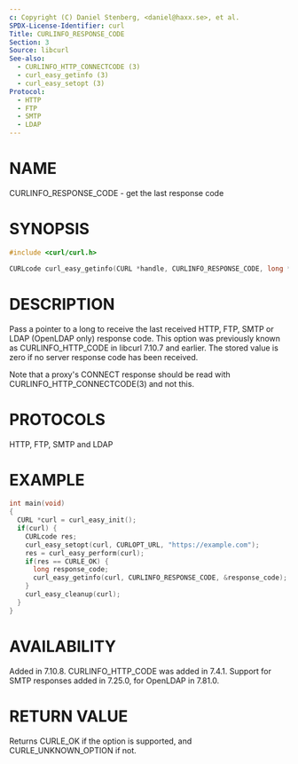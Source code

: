 ```yaml
---
c: Copyright (C) Daniel Stenberg, <daniel@haxx.se>, et al.
SPDX-License-Identifier: curl
Title: CURLINFO_RESPONSE_CODE
Section: 3
Source: libcurl
See-also:
  - CURLINFO_HTTP_CONNECTCODE (3)
  - curl_easy_getinfo (3)
  - curl_easy_setopt (3)
Protocol:
  - HTTP
  - FTP
  - SMTP
  - LDAP
---
```


# NAME

CURLINFO_RESPONSE_CODE - get the last response code

# SYNOPSIS

~~~c
#include <curl/curl.h>

CURLcode curl_easy_getinfo(CURL *handle, CURLINFO_RESPONSE_CODE, long *codep);
~~~

# DESCRIPTION

Pass a pointer to a long to receive the last received HTTP, FTP, SMTP or LDAP
(OpenLDAP only) response code. This option was previously known as
CURLINFO_HTTP_CODE in libcurl 7.10.7 and earlier. The stored value is zero if
no server response code has been received.

Note that a proxy's CONNECT response should be read with
CURLINFO_HTTP_CONNECTCODE(3) and not this.

# PROTOCOLS

HTTP, FTP, SMTP and LDAP

# EXAMPLE

~~~c
int main(void)
{
  CURL *curl = curl_easy_init();
  if(curl) {
    CURLcode res;
    curl_easy_setopt(curl, CURLOPT_URL, "https://example.com");
    res = curl_easy_perform(curl);
    if(res == CURLE_OK) {
      long response_code;
      curl_easy_getinfo(curl, CURLINFO_RESPONSE_CODE, &response_code);
    }
    curl_easy_cleanup(curl);
  }
}
~~~

# AVAILABILITY

Added in 7.10.8. CURLINFO_HTTP_CODE was added in 7.4.1.
Support for SMTP responses added in 7.25.0, for OpenLDAP in 7.81.0.

# RETURN VALUE

Returns CURLE_OK if the option is supported, and CURLE_UNKNOWN_OPTION if not.
